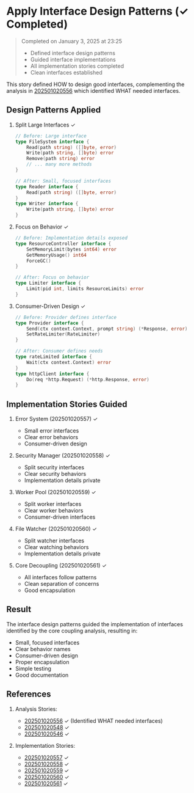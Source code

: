 # Apply Interface Design Patterns (✓ Completed)

> Completed on January 3, 2025 at 23:25
> - Defined interface design patterns
> - Guided interface implementations
> - All implementation stories completed
> - Clean interfaces established

This story defined HOW to design good interfaces, complementing the analysis in [202501020556](completed/202501020556-analyze-core-coupling.md) which identified WHAT needed interfaces.

## Design Patterns Applied

1. Split Large Interfaces ✓
   ```go
   // Before: Large interface
   type FileSystem interface {
       Read(path string) ([]byte, error)
       Write(path string, []byte) error
       Remove(path string) error
       // ... many more methods
   }

   // After: Small, focused interfaces
   type Reader interface {
       Read(path string) ([]byte, error)
   }
   type Writer interface {
       Write(path string, []byte) error
   }
   ```

2. Focus on Behavior ✓
   ```go
   // Before: Implementation details exposed
   type ResourceController interface {
       SetMemoryLimit(bytes int64) error
       GetMemoryUsage() int64
       ForceGC()
   }

   // After: Focus on behavior
   type Limiter interface {
       Limit(pid int, limits ResourceLimits) error
   }
   ```

3. Consumer-Driven Design ✓
   ```go
   // Before: Provider defines interface
   type Provider interface {
       Send(ctx context.Context, prompt string) (*Response, error)
       SetRateLimiter(RateLimiter)
   }

   // After: Consumer defines needs
   type rateLimited interface {
       Wait(ctx context.Context) error
   }
   type httpClient interface {
       Do(req *http.Request) (*http.Response, error)
   }
   ```

## Implementation Stories Guided

1. Error System (202501020557) ✓
   - Small error interfaces
   - Clear error behaviors
   - Consumer-driven design

2. Security Manager (202501020558) ✓
   - Split security interfaces
   - Clear security behaviors
   - Implementation details private

3. Worker Pool (202501020559) ✓
   - Split worker interfaces
   - Clear worker behaviors
   - Consumer-driven interfaces

4. File Watcher (202501020560) ✓
   - Split watcher interfaces
   - Clear watching behaviors
   - Implementation details private

5. Core Decoupling (202501020561) ✓
   - All interfaces follow patterns
   - Clean separation of concerns
   - Good encapsulation

## Result

The interface design patterns guided the implementation of interfaces identified by the core coupling analysis, resulting in:
- Small, focused interfaces
- Clear behavior names
- Consumer-driven design
- Proper encapsulation
- Simple testing
- Good documentation

## References

1. Analysis Stories:
   - [202501020556](completed/202501020556-analyze-core-coupling.md) ✓ (Identified WHAT needed interfaces)
   - [202501020548](202501020548-story-identify-coupling-patterns.md) ✓
   - [202501020546](202501020546-story-improve-testability.md) ✓

2. Implementation Stories:
   - [202501020557](completed/202501020557-implement-error-abstraction.md) ✓
   - [202501020558](completed/202501020558-implement-security-abstraction.md) ✓
   - [202501020559](completed/202501020559-implement-worker-abstraction.md) ✓
   - [202501020560](completed/202501020560-implement-watcher-abstraction.md) ✓
   - [202501020561](completed/202501020561-implement-core-decoupling.md) ✓
